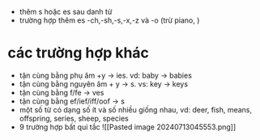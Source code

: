 - thêm s hoặc es sau danh từ
- trường hợp thêm es -ch,-sh,-s,-x,-z và -o (trừ piano, )
# các trường hợp khác
- tận cùng bằng phụ âm +y -> ies. vd: baby -> babies
- tận cùng bằng nguyên âm + y -> s. vs: key -> keys
- tận cùng bằng f/fe -> ves
- tận cùng bằng ef/ief/iff/oof -> s
- một số từ có dạng số ít và số nhiều giống nhau, vd: deer, fish, means, offspring, series, sheep, species
- 9 trường hợp bất qui tắc
![[Pasted image 20240713045553.png]]
